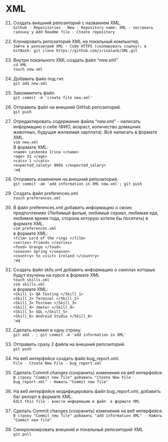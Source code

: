 # XML
21. Создать внешний репозиторий c названием XML.  
 `Github - Repositories - New - Repository name: XML - поставить галочку у Add Readme file - Cteate repository`
22. Клонировать репозиторий XML на локальный компьютер.  
`Зайти в репозитрий XML - Code HTTPS (скопировать ссылку);
в GitBash:
git clone https://github.com/irinalwnk/XML.git`  
23. Внутри локального XML создать файл “new.xml”.  
`cd XML`  
`touch new.xml`   
24. Добавить файл под гит.  
`git add new.xml`  
25. Закоммитить файл.  
 `git commit -m 'create file new.xml'`  
26. Отправить файл на внешний GitHub репозиторий.    
`git push`  
27. Отредактировать содержание файла “new.xml” - написать информацию о себе (ФИО, возраст, количество домашних животных, будущая желаемая зарплата). Всё написать в формате XML.  
`vim new.xml `  
	В формате XML:  
	`<name> Leshenko Irina </name>`  
	`<age> 31 </age>`  
	`<cats> 1 </cats>`  
	`<expected_salaty> 800$ </expected_salary>`  
	`:wq`

28. Отправить изменения на внешний репозиторий.  
`git commit -am 'add information in XML new.xml'; git push`  
 29. Создать файл preferences.xml  
`touch preferences.xml`  
 30. В файл preferences.xml добавить информацию о своих предпочтениях (Любимый фильм, любимый сериал, любимая еда, любимое время года, сторона которую хотели бы посетить) в формате XML.  
`vim preferences.xml`  
	в формате XML:  
	`<film> Lord of the rings </film>`  
	`<series> Friends </series>`  
	`<food> Orange </food>`  
	`<season> Spring </season>`  
	`<country> to visit> Ireland </country>`  
	`:wq`  

 31. Создать файл sklls.xml добавить информацию о скиллах которые будут изучены на курсе в формате XML  
`touch skills.xml`  
`vim skills.xml`  
	в формате XML:  
	`<Skill_1> QA Testing </Skill_1>`  
	`<Skill_2> Terminal </Skill_2>`    
	`<Skill_3> Postman </Skill_3>`    
	`<Skill_4> Jmeter </Skill_4>`    
	`<Skill_5> SQL </Skill_5>`   
	`<Skill_6> Android Studio </Skill_6>`    
	`:wq`  
 32. Сделать коммит в одну строку.  
`git add . ; git commit -m 'add information in XML'`  
 33. Отправить сразу 2 файла на внешний репозиторий.  
`git push`  
 34. На веб интерфейсе создать файл bug_report.xml.  
`File - Cteate New File - bug_report.xml`  
 35. Сделать Commit changes (сохранить) изменения на веб интерфейсе.  
`В строку "Commit new file" добавить "Cteate New File - bug_report.xml" - Нажать "Commit new file"`  
 36. На веб интерфейсе модифицировать файл bug_report.xml, добавить баг репорт в формате XML.  
`Edit this file - внести информацию в файл  в формате XML`  
 37. Сделать Commit changes (сохранить) изменения на веб интерфейсе.  
`В строку "Commit new file" добавить "add information XML" - Нажать "Commit new file"`  
 38. Синхронизировать внешний и локальный репозиторий XML  
`git pull`